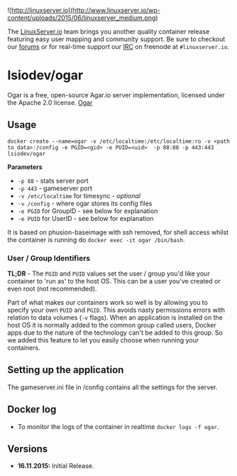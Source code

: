 ![http://linuxserver.io](http://www.linuxserver.io/wp-content/uploads/2015/06/linuxserver_medium.png)

The [LinuxServer.io](https://www.linuxserver.io/) team brings you another quality container release featuring easy user mapping and community support. Be sure to checkout our [forums](https://forum.linuxserver.io/index.php) or for real-time support our [IRC](https://www.linuxserver.io/index.php/irc/) on freenode at `#linuxserver.io`.

# lsiodev/ogar
Ogar is a free, open-source Agar.io server implementation, licensed under the Apache 2.0 license. [Ogar](http://ogarproject.com/)



## Usage

```
docker create --name=ogar -v /etc/localtime:/etc/localtime:ro -v <path to data>:/config -e PGID=<gid> -e PUID=<uid>  -p 88:88 -p 443:443 lsiodev/ogar
```

**Parameters**

* `-p 88` - stats server port
* `-p 443` - gameserver port
* `-v /etc/localtime` for timesync - *optional*
* `-v /config` - where ogar stores its config files
* `-e PGID` for GroupID - see below for explanation
* `-e PUID` for UserID - see below for explanation

It is based on phusion-baseimage with ssh removed, for shell access whilst the container is running do `docker exec -it ogar /bin/bash`.

### User / Group Identifiers

**TL;DR** - The `PGID` and `PUID` values set the user / group you'd like your container to 'run as' to the host OS. This can be a user you've created or even root (not recommended).

Part of what makes our containers work so well is by allowing you to specify your own `PUID` and `PGID`. This avoids nasty permissions errors with relation to data volumes (`-v` flags). When an application is installed on the host OS it is normally added to the common group called users, Docker apps due to the nature of the technology can't be added to this group. So we added this feature to let you easily choose when running your containers.

## Setting up the application 

The gameserver.ini file in /config contains all the settings for the server.


## Docker log


* To monitor the logs of the container in realtime `docker logs -f ogar`.



## Versions

+ **16.11.2015:** Initial Release. 


